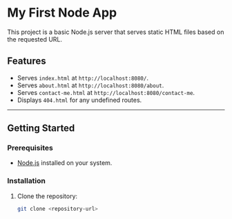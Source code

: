 # My First Node App

This project is a basic Node.js server that serves static HTML files based on the requested URL.

## **Features**

- Serves `index.html` at `http://localhost:8080/`.
- Serves `about.html` at `http://localhost:8080/about`.
- Serves `contact-me.html` at `http://localhost:8080/contact-me`.
- Displays `404.html` for any undefined routes.

---

## **Getting Started**

### **Prerequisites**

- [Node.js](https://nodejs.org/) installed on your system.

### **Installation**

1. Clone the repository:

   ```bash
   git clone <repository-url>
